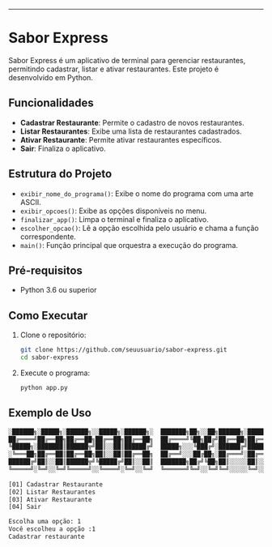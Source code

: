 ---

# Sabor Express

Sabor Express é um aplicativo de terminal para gerenciar restaurantes, permitindo cadastrar, listar e ativar restaurantes. Este projeto é desenvolvido em Python.

## Funcionalidades

- **Cadastrar Restaurante**: Permite o cadastro de novos restaurantes.
- **Listar Restaurantes**: Exibe uma lista de restaurantes cadastrados.
- **Ativar Restaurante**: Permite ativar restaurantes específicos.
- **Sair**: Finaliza o aplicativo.

## Estrutura do Projeto

- `exibir_nome_do_programa()`: Exibe o nome do programa com uma arte ASCII.
- `exibir_opcoes()`: Exibe as opções disponíveis no menu.
- `finalizar_app()`: Limpa o terminal e finaliza o aplicativo.
- `escolher_opcao()`: Lê a opção escolhida pelo usuário e chama a função correspondente.
- `main()`: Função principal que orquestra a execução do programa.

## Pré-requisitos

- Python 3.6 ou superior

## Como Executar

1. Clone o repositório:

   ```sh
   git clone https://github.com/seuusuario/sabor-express.git
   cd sabor-express
   ```

2. Execute o programa:

   ```sh
   python app.py
   ```

## Exemplo de Uso

```sh
░██████╗░█████╗░██████╗░░█████╗░██████╗░  ███████╗██╗░░██╗██████╗░██████╗░███████╗░██████╗░██████╗
██╔════╝██╔══██╗██╔══██╗██╔══██╗██╔══██╗  ██╔════╝╚██╗██╔╝██╔══██╗██╔══██╗██╔════╝██╔════╝██╔════╝
╚█████╗░███████║██████╦╝██║░░██║██████╔╝  █████╗░░░╚███╔╝░██████╔╝██████╔╝█████╗░░╚█████╗░╚█████╗░
░╚═══██╗██╔══██║██╔══██╗██║░░██║██╔══██╗  ██╔══╝░░░██╔██╗░██╔═══╝░██╔══██╗██╔══╝░░░╚═══██╗░╚═══██╗
██████╔╝██║░░██║██████╦╝╚█████╔╝██║░░██║  ███████╗██╔╝╚██╗██║░░░░░██║░░██║███████╗██████╔╝██████╔╝
╚═════╝░╚═╝░░╚═╝╚═════╝░░╚════╝░╚═╝░░╚═╝  ╚══════╝╚═╝░░╚═╝╚═╝░░░░░╚═╝░░╚═╝╚══════╝╚═════╝░╚═════╝░
          
[01] Cadastrar Restaurante
[02] Listar Restaurantes
[03] Ativar Restaurante
[04] Sair

Escolha uma opção: 1
Você escolheu a opção :1
Cadastrar restaurante
```
